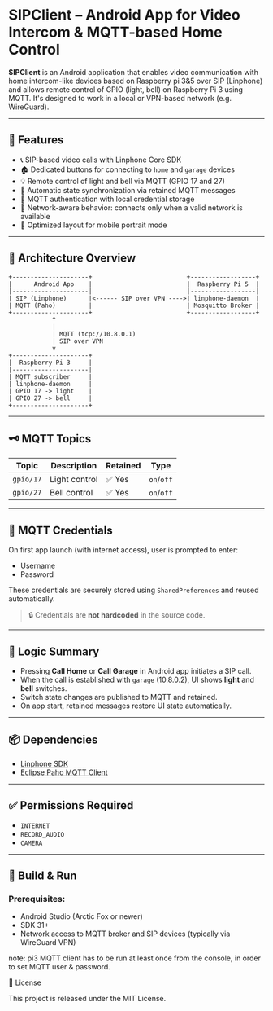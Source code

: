 # SIPClient – Android App for Video Intercom & MQTT-based Home Control

**SIPClient** is an Android application that enables video communication with home intercom-like devices based on Raspberry pi 3&5 over SIP (Linphone) and allows remote control of GPIO (light, bell) on Raspberry Pi 3 using MQTT. It's designed to work in a local or VPN-based network (e.g. WireGuard).

---

## 📸 Features

- 📞 SIP-based video calls with Linphone Core SDK
- 🏠 Dedicated buttons for connecting to `home` and `garage` devices
- 💡 Remote control of light and bell via MQTT (GPIO 17 and 27)
- 🔁 Automatic state synchronization via retained MQTT messages
- 🔐 MQTT authentication with local credential storage
- 📶 Network-aware behavior: connects only when a valid network is available
- 📱 Optimized layout for mobile portrait mode

---

## 🧰 Architecture Overview

    +---------------------+                          +------------------+
    |      Android App    |                          |  Raspberry Pi 5  |
    |---------------------|                          |------------------|
    | SIP (Linphone)      |<------ SIP over VPN ---->| linphone-daemon  |
    | MQTT (Paho)         |                          | Mosquitto Broker |
    +---------------------+                          +------------------+
                ^
                |
                | MQTT (tcp://10.8.0.1)
                | SIP over VPN
                v
    +---------------------+
    |  Raspberry Pi 3     |
    |---------------------|
    | MQTT subscriber     |
    | linphone-daemon     |
    | GPIO 17 -> light    |
    | GPIO 27 -> bell     |
    +---------------------+

---

## 🗝️ MQTT Topics

| Topic       | Description         | Retained | Type      |
|-------------|---------------------|----------|-----------|
| `gpio/17`   | Light control        | ✅ Yes    | `on`/`off` |
| `gpio/27`   | Bell control         | ✅ Yes    | `on`/`off` |

---

## 🔐 MQTT Credentials

On first app launch (with internet access), user is prompted to enter:
- Username
- Password

These credentials are securely stored using `SharedPreferences` and reused automatically.

> 🔒 Credentials are **not hardcoded** in the source code.

---

## 🧠 Logic Summary

- Pressing **Call Home** or **Call Garage** in Android app initiates a SIP call.
- When the call is established with `garage` (10.8.0.2), UI shows **light** and **bell** switches.
- Switch state changes are published to MQTT and retained.
- On app start, retained messages restore UI state automatically.

---

## 📦 Dependencies

- [Linphone SDK](https://linphone.org)
- [Eclipse Paho MQTT Client](https://www.eclipse.org/paho/)

---

## ✅ Permissions Required

- `INTERNET`
- `RECORD_AUDIO`
- `CAMERA`

---

## 🚀 Build & Run

### Prerequisites:
- Android Studio (Arctic Fox or newer)
- SDK 31+
- Network access to MQTT broker and SIP devices (typically via WireGuard VPN)

note: pi3 MQTT client has to be run at least once from the console, in order to set MQTT user & password.

📄 License

This project is released under the MIT License.
